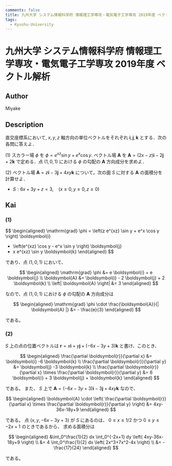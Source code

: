 ```yaml
---
comments: false
title: 九州大学 システム情報科学府 情報理工学専攻・電気電子工学専攻 2019年度 ベクトル解析
tags:
  - Kyushu-University
---
```

# 九州大学 システム情報科学府 情報理工学専攻・電気電子工学専攻 2019年度 ベクトル解析

## **Author**
Miyake

## **Description**
直交座標系において, $x, y, z$ 軸方向の単位ベクトルをそれぞれ $\boldsymbol{i}, \boldsymbol{j}, \boldsymbol{k}$ とする．次の各問に答えよ．

(1) スカラー場 $\phi$ を $\phi = e^{xz} \sin y + e^{x} \cos y$. ベクトル場 $\boldsymbol{A}$ を $\boldsymbol{A} = (2x - z) \boldsymbol{i} - 2 \boldsymbol{j} + 2\boldsymbol{k}$ で定める．点 $(1, 0, 1)$ における $\phi$ の勾配の $\boldsymbol{A}$ 方向成分を求めよ．

(2) ベクトル場 $\boldsymbol{A} = z\boldsymbol{i} -3\boldsymbol{j} +4xy\boldsymbol{k}$ について，次の面 $S$ に対する $\boldsymbol{A}$ の面積分を計算せよ．

- $S: 6x + 3y + z = 3, \ \ \ \ (x \ge 0, y \ge 0, z \ge 0)$

## **Kai**
### (1)

$$
  \begin{aligned}
  \mathrm{grad} \phi
  = \left(z e^{xz} \sin y + e^x \cos y \right) \boldsymbol{i}
  + \left(e^{xz} \cos y - e^x \sin y \right) \boldsymbol{j}
  + x e^{xz} \sin y \boldsymbol{k}
  \end{aligned}
$$

であり、点 $(1,0,1)$ において、

$$
  \begin{aligned}
  \mathrm{grad} \phi
  &= e \boldsymbol{i} + e \boldsymbol{j}
  \\
  \boldsymbol{A}
  &= \boldsymbol{i} - 2 \boldsymbol{j} + 2 \boldsymbol{k}
  \\
  \left| \boldsymbol{A} \right|
  &= 3
  \end{aligned}
$$

なので、点 $(1,0,1)$ における $\phi$ の勾配の $\boldsymbol{A}$ 方向成分は

$$
  \begin{aligned}
  \mathrm{grad} \phi \cdot \frac{\boldsymbol{A}}{| \boldsymbol{A} |}
  &= - \frac{e}{3}
  \end{aligned}
$$

である。

### (2)
$S$ 上の点の位置ベクトルは
$\boldsymbol{r} = x \boldsymbol{i} + y \boldsymbol{j} + (-6x-3y+3) \boldsymbol{k}$
と書け、このとき、

$$
  \begin{aligned}
  \frac{\partial \boldsymbol{r}}{\partial x}
  &= \boldsymbol{i} -6 \boldsymbol{k}
  \\
  \frac{\partial \boldsymbol{r}}{\partial y}
  &= \boldsymbol{j} -3 \boldsymbol{k}
  \\
  \frac{\partial \boldsymbol{r}}{\partial x} \times
  \frac{\partial \boldsymbol{r}}{\partial y}
  &= 6 \boldsymbol{i} + 3 \boldsymbol{j} + \boldsymbol{k}
  \end{aligned}
$$

である。
また、 $S$ 上で
$\boldsymbol{A} = (-6x-3y+3) \boldsymbol{i} - 3 \boldsymbol{j} + 4xy \boldsymbol{k}$
なので、

$$
  \begin{aligned}
  \boldsymbol{A} \cdot
  \left(
  \frac{\partial \boldsymbol{r}}{\partial x} \times
  \frac{\partial \boldsymbol{r}}{\partial y}
  \right)
  &= 4xy-36x-18y+9
  \end{aligned}
$$

である。
点 $(x, y, -6x-3y+3)$ が $S$ にあるのは、
$0 \leq x \leq 1/2$ かつ $0 \leq y \leq -2x+1$ のときであるから、
求める面積分は

$$
  \begin{aligned}
  &\int_0^\frac{1}{2} dx \int_0^{-2x+1} dy \left( 4xy-36x-18y+9 \right)
  \\
  &= 4 \int_0^\frac{1}{2} dx \left( 2x^3+7x^2-4x \right)
  \\
  &= - \frac{17}{24}
  \end{aligned}
$$

である。